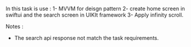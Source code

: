 In this task is use :
1- MVVM for deisgn pattern 
2- create home screen in swiftui and the search screen in UIKIt framework 
3- Apply infinity scroll.


Notes :
- The search api response not match the task requirements.
  

